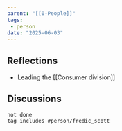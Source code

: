 ```yaml
---
parent: "[[0-People]]"
tags:
 - person
date: "2025-06-03"
---
```

## Reflections
* Leading the [[Consumer division]]
## Discussions
```tasks
not done
tag includes #person/fredic_scott
```
